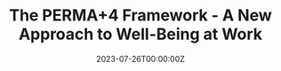 ---
title: The PERMA+4 Framework - A New Approach to Well-Being at Work

# Summary for listings and search engines
summary: 

# Link this post with a project
projects: []

# Date published
date: "2023-07-26T00:00:00Z"

# Is this an unpublished draft?
draft: false

# Show this page in the Featured widget?
featured: false

# Featured image
# Place an image named `featured.jpg/png` in this page's folder and customize its options here.

links:
- icon: briefcase
  icon_pack: fa
  name: Link to Article
  url: "https://www.psychologytoday.com/us/blog/happybytes/202307/the-perma4-framework-a-new-approach-to-well-being-at-work"

---